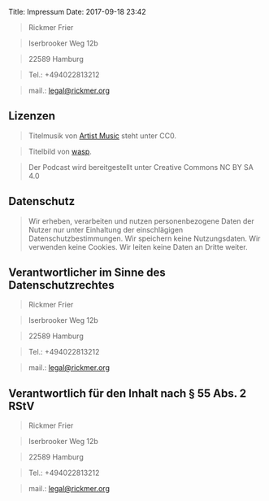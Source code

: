 Title: Impressum
Date: 2017-09-18 23:42

> Rickmer Frier

> Iserbrooker Weg 12b 

> 22589 Hamburg

> Tel.: +494022813212

> mail.: legal@rickmer.org

## Lizenzen

> Titelmusik von [Artist Music](https://soundcloud.com/artistmusic-cc0/epic-agent-free) steht unter CC0.

> Titelbild von [wasp](mailto:wasp23dotcom@gmail.com). 

> Der Podcast wird bereitgestellt unter Creative Commons NC BY SA 4.0

## Datenschutz

> Wir erheben, verarbeiten und nutzen personenbezogene Daten der Nutzer nur unter Einhaltung der einschlägigen Datenschutzbestimmungen.
> Wir speichern keine Nutzungsdaten.
> Wir verwenden keine Cookies.
> Wir leiten keine Daten an Dritte weiter.

## Verantwortlicher im Sinne des Datenschutzrechtes

> Rickmer Frier

> Iserbrooker Weg 12b

> 22589 Hamburg

> Tel.: +494022813212

> mail.: legal@rickmer.org

## Verantwortlich für den Inhalt nach § 55 Abs. 2 RStV

> Rickmer Frier

> Iserbrooker Weg 12b

> 22589 Hamburg

> Tel.: +494022813212

> mail.: legal@rickmer.org

